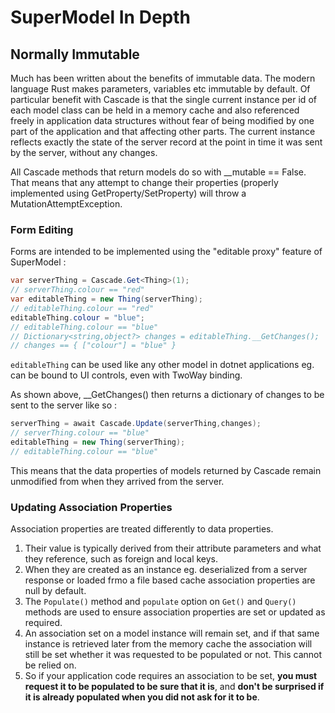 # SuperModel In Depth

## Normally Immutable

Much has been written about the benefits of immutable data. The modern language Rust makes parameters, 
variables etc immutable by default. Of particular benefit with Cascade is that the single current instance 
per id of each model class can be held in a 
memory cache and also referenced freely in application data structures without fear of being modified 
by one part of the application and that affecting other parts. The current instance reflects exactly the state of 
the server record at the point in time it was sent by the server, without any changes.

All Cascade methods that return models do so with __mutable == False. That means that any attempt to change 
their properties (properly implemented using GetProperty/SetProperty) will throw a MutationAttemptException.

### Form Editing

Forms are intended to be implemented using the "editable proxy" feature of SuperModel :

```csharp
var serverThing = Cascade.Get<Thing>(1);
// serverThing.colour == "red"
var editableThing = new Thing(serverThing);
// editableThing.colour == "red"
editableThing.colour = "blue";
// editableThing.colour == "blue"
// Dictionary<string,object?> changes = editableThing.__GetChanges();
// changes == { ["colour"] = "blue" }
```

`editableThing` can be used like any other model in dotnet applications eg. can be bound to UI controls, even with TwoWay binding.

As shown above, __GetChanges() then returns a dictionary of changes to be sent to the server like so :

```csharp
serverThing = await Cascade.Update(serverThing,changes);
// serverThing.colour == "blue"
editableThing = new Thing(serverThing);
// editableThing.colour == "blue"
```

This means that the data properties of models returned by Cascade remain unmodified from when they arrived from the server. 

### Updating Association Properties

Association properties are treated differently to data properties. 

1) Their value is typically derived from their attribute parameters and what they reference, such as foreign and local keys.
2) When they are created as an instance eg. deserialized from a server response or loaded frmo a file based cache association properties are null by default.
3) The `Populate()` method and `populate` option on `Get()` and `Query()` methods are used to ensure association properties are set or updated as required.
4) An association set on a model instance will remain set, and if that same instance is retrieved later from the memory cache the association will still 
be set whether it was requested to be populated or not. This cannot be relied on.
5) So if your application code requires an association to be set, **you must request it to be populated to be sure that it is**, and **don't be surprised if it is 
already populated when you did not ask for it to be**.  


